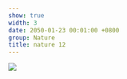 ```yaml
---
show: true
width: 3
date: 2050-01-23 00:01:00 +0800
group: Nature
title: nature 12
---
```

<div>
<a href="/assets/images/photos/nature/DSC03553.jpg" target="_blank">
    <img data-src="/assets/images/photos/nature/DSC03553.jpg" class="lazy w-100 rounded-xl" src="{{ '/assets/images/empty_300x200.png' | relative_url }}">
</a>
</div>
